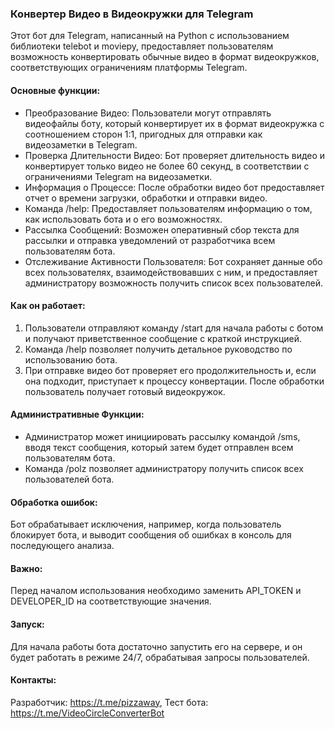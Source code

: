 ### Конвертер Видео в Видеокружки для Telegram

Этот бот для Telegram, написанный на Python с использованием библиотеки telebot и moviepy, предоставляет пользователям возможность конвертировать обычные видео в формат видеокружков, соответствующих ограничениям платформы Telegram.

#### Основные функции:

- Преобразование Видео: Пользователи могут отправлять видеофайлы боту, который конвертирует их в формат видеокружка с соотношением сторон 1:1, пригодных для отправки как видеозаметки в Telegram.
- Проверка Длительности Видео: Бот проверяет длительность видео и конвертирует только видео не более 60 секунд, в соответствии с ограничениями Telegram на видеозаметки.
- Информация о Процессе: После обработки видео бот предоставляет отчет о времени загрузки, обработки и отправки видео.
- Команда /help: Предоставляет пользователям информацию о том, как использовать бота и о его возможностях.
- Рассылка Сообщений: Возможен оперативный сбор текста для рассылки и отправка уведомлений от разработчика всем пользователям бота.
- Отслеживание Активности Пользователя: Бот сохраняет данные обо всех пользователях, взаимодействовавших с ним, и предоставляет администратору возможность получить список всех пользователей.

#### Как он работает:
1. Пользователи отправляют команду /start для начала работы с ботом и получают приветственное сообщение с краткой инструкцией.
2. Команда /help позволяет получить детальное руководство по использованию бота.
3. При отправке видео бот проверяет его продолжительность и, если она подходит, приступает к процессу конвертации. После обработки пользователь получает готовый видеокружок.

#### Административные Функции:
- Администратор может инициировать рассылку командой /sms, вводя текст сообщения, который затем будет отправлен всем пользователям бота.
- Команда /polz позволяет администратору получить список всех пользователей бота.

#### Обработка ошибок:
Бот обрабатывает исключения, например, когда пользователь блокирует бота, и выводит сообщения об ошибках в консоль для последующего анализа.

#### Важно:
Перед началом использования необходимо заменить API_TOKEN и DEVELOPER_ID на соответствующие значения.

#### Запуск:
Для начала работы бота достаточно запустить его на сервере, и он будет работать в режиме 24/7, обрабатывая запросы пользователей.

#### Контакты:
Разработчик: https://t.me/pizzaway, Тест бота: https://t.me/VideoCircleConverterBot

